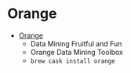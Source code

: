 # Orange
- [Orange](https://orange.biolab.si/)
  -   Data Mining Fruitful and Fun
  - Orange Data Mining Toolbox
  - `brew cask install orange`
